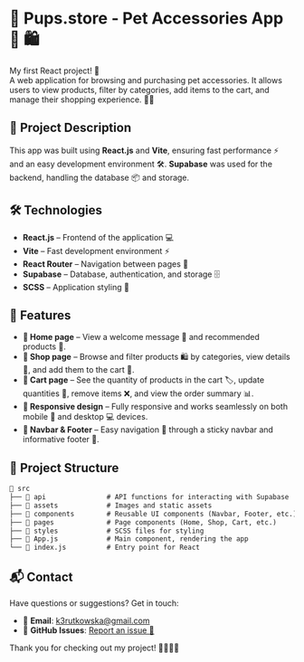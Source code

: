 
# 🐩 Pups.store - Pet Accessories App 🛒 🛍

My first React project! 🚀  
A web application for browsing and purchasing pet accessories. It allows users to view products, filter by categories, add items to the cart, and manage their shopping experience. 🐶🦮


## 📖 Project Description

This app was built using **React.js** and **Vite**, ensuring fast performance ⚡ and an easy development environment 🛠️. **Supabase** was used for the backend, handling the database 📦 and storage.


## 🛠️ Technologies

- **React.js** – Frontend of the application 💻
- **Vite** – Fast development environment ⚡
- **React Router** – Navigation between pages 🔄
- **Supabase** – Database, authentication, and storage 🗄️
- **SCSS** – Application styling 🎨


## 🎯 Features

- **📌 Home page** – View a welcome message 👋 and recommended products 🌟.
- **📌 Shop page** – Browse and filter products 🛍️ by categories, view details 🧐, and add them to the cart 🛒.
- **📌 Cart page** – See the quantity of products in the cart 🏷️, update quantities 🔢, remove items ❌, and view the order summary 📊.
- **📌 Responsive design** – Fully responsive and works seamlessly on both mobile 📱 and desktop 💻 devices.
- **📌 Navbar & Footer** – Easy navigation 🔽 through a sticky navbar and informative footer 📜.


## 🦴 Project Structure

```txt
📂 src  
├── 📂 api               # API functions for interacting with Supabase  
├── 📂 assets            # Images and static assets  
├── 📂 components        # Reusable UI components (Navbar, Footer, etc.)  
├── 📂 pages             # Page components (Home, Shop, Cart, etc.)  
├── 📂 styles            # SCSS files for styling  
├── 📝 App.js            # Main component, rendering the app  
└── 🔑 index.js          # Entry point for React 
```

## 📬 Contact

Have questions or suggestions? Get in touch:

- 📧 **Email**: [k3rutkowska@gmail.com](mailto:k3rutkowska@gmail.com)  
- 🐙 **GitHub Issues**: [Report an issue 🚨](https://github.com/rvtkovsk/Pups.store/issues)


Thank you for checking out my project! 👾💁🏻‍♀️
